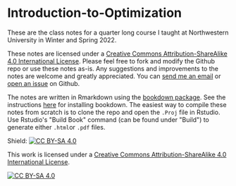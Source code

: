 # Introduction-to-Optimization

These are the class notes for a quarter long course I taught at Northwestern University in Winter and Spring 2022. 

These notes are licensed under a [Creative Commons Attribution-ShareAlike 4.0 International
License]([http://creativecommons.org/licenses/by-sa/4.0/](http://creativecommons.org/licenses/by-sa/4.0/)).
Please feel free to fork and modify the Github repo or use these notes as-is. Any suggestions and
improvements to the notes are welcome and greatly appreciated. You can [send me an
email](mailto:apurva.nakade@northwestern.edu) or [open an
issue](https://github.com/apurvanakade/Introduction-to-Optimization/issues) on Github. 

The notes are written in Rmarkdown using the [bookdown package](https://bookdown.org/home/). See the
instructions [here](https://bookdown.org/yihui/bookdown/get-started.html) for installing bookdown.
The easiest way to compile these notes from scratch is to clone the repo and open the `.Proj` file
in Rstudio. Use Rstudio's "Build Book" command (can be found under "Build") to generate either
`.html`or `.pdf` files. 

Shield: [![CC BY-SA 4.0][cc-by-sa-shield]][cc-by-sa]

This work is licensed under a
[Creative Commons Attribution-ShareAlike 4.0 International License][cc-by-sa].

[![CC BY-SA 4.0][cc-by-sa-image]][cc-by-sa]

[cc-by-sa]: http://creativecommons.org/licenses/by-sa/4.0/
[cc-by-sa-image]: https://licensebuttons.net/l/by-sa/4.0/88x31.png
[cc-by-sa-shield]: https://img.shields.io/badge/License-CC%20BY--SA%204.0-lightgrey.svg

